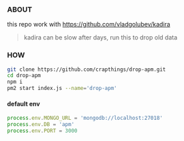 ### ABOUT

this repo work with
https://github.com/vladgolubev/kadira

> kadira can be slow after days, run this to drop old data

### HOW

```bash
git clone https://github.com/crapthings/drop-apm.git
cd drop-apm
npm i
pm2 start index.js --name='drop-apm'
```

#### default env

```javascript
process.env.MONGO_URL = 'mongodb://localhost:27018'
process.env.DB = 'apm'
process.env.PORT = 3000
```
